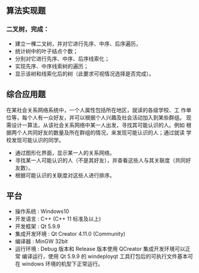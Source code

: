 <!--
 * @Author: Kaixu Chen   Moondok
 * @Date: 2022-09-04 20:53:37
 * @LastEditTime: 2022-09-04 20:56:51
 * @Description: 
-->
## 算法实现题
### 二叉树，完成：
+ 建立一棵二叉树，并对它进行先序、中序、后序遍历，
+ 统计树中的叶子结点个数；
+ 分别对它进行先序、中序、后序线索化；
+ 实现先序、中序线索树的遍历；
+ 显示该树和线索化后的树（此要求可视情况选择是否完成）。

## 综合应用题
在某社会关系网络系统中，一个人属性包括所在地区，就读的各级学校、工
作单位等，每个人有一众好友，并可以根据个人兴趣及社会活动加入到某些群组。
现需设计一算法，从该社会关系网络中某一人出发，寻找其可能认识的人。例如
根据两个人共同好友的数量及所在群组的情况，来发现可能认识的人；通过就读
学校发现可能认识的同学。
+ 通过图形化界面，显示某一人的关系网络。
+ 寻找某一人可能认识的人（不是其好友），并查看这些人与其关联度（共同好
友数）。
+ 根据可能认识的关联度对这些人进行排序。

## 平台
+ 操作系统 : Windows10 
+ 开发语言 : C++ (C++ 11 标准及以上)
+ 开发框架 : Qt 5.9.9
+ 集成开发环境 : Qt Creator 4.11.0 (Community)
+ 编译器 : MinGW 32bit
+ 运行环境 : Debug 版本和 Release 版本使用 QCreator 集成开发环境可以正常
编译运行，使用 Qt 5.9.9 的 windeployqt 工具打包后的可执行文件基本可在
windows 环境的机型下正常运行。
